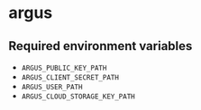 # argus

## Required environment variables
- `ARGUS_PUBLIC_KEY_PATH`
- `ARGUS_CLIENT_SECRET_PATH`
- `ARGUS_USER_PATH`
- `ARGUS_CLOUD_STORAGE_KEY_PATH`
